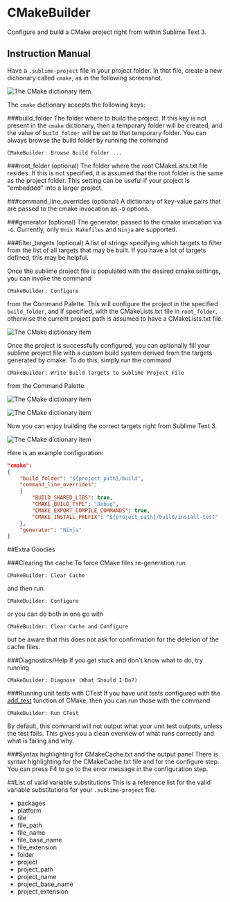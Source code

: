 # CMakeBuilder
Configure and build a CMake project right from within Sublime Text 3.

## Instruction Manual
Have a `.sublime-project` file in your project folder. In that file, create a
new dictionary called `cmake`, as in the following screenshot.

![The CMake dictionary item](https://raw.githubusercontent.com/rwols/CMakeBuilder/screenshots/screenshots/1.png "The CMake dictionary inside a sublime project file")

The `cmake` dictionary accepts the following keys:

###build\_folder
The folder where to build the project. If this key is not present in the `cmake`
dictionary, then a temporary folder will be created, and the value of
`build_folder` will be set to that temporary folder. You can always browse the
build folder by running the command

    CMakeBuilder: Browse Build Folder ...

###root\_folder (optional)
The folder where the root CMakeLists.txt file resides. If this is not specified,
it is assumed that the root folder is the same as the project folder. This
setting can be useful if your project is "embedded" into a larger project.

###command\_line\_overrides (optional)
A dictionary of key-value pairs that are passed to the cmake invocation as `-D`
options.

###generator (optional)
The generator, passed to the cmake invocation via `-G`. Currently, only
`Unix Makefiles` and `Ninja` are supported.

###filter\_targets (optional)
A list of strings specifying which targets to filter from the list of all
targets that may be built. If you have a lot of targets defined, this may be
helpful.

Once the sublime project file is populated with the desired cmake settings, you
can invoke the command

    CMakeBuilder: Configure

from the Command Palette. This will configure the project in the specified
`build_folder`, and if specified, with the CMakeLists.txt file in
`root_folder`, otherwise the current project path is assumed to have a
CMakeLists.txt file.

![The CMake dictionary item](https://raw.githubusercontent.com/rwols/CMakeBuilder/screenshots/screenshots/2.png "Running the Configure step")

Once the project is successfully configured, you can optionally fill your
sublime project file with a custom build system derived from the targets
generated by cmake. To do this, simply run the command

    CMakeBuilder: Write Build Targets to Sublime Project File

from the Command Palette.

![The CMake dictionary item](https://raw.githubusercontent.com/rwols/CMakeBuilder/screenshots/screenshots/5.png "Configuring the custom build system")

![The CMake dictionary item](https://raw.githubusercontent.com/rwols/CMakeBuilder/screenshots/screenshots/7.png "The custom build system has been configured")

Now you can enjoy building the correct targets right from Sublime Text 3.

![The CMake dictionary item](https://raw.githubusercontent.com/rwols/CMakeBuilder/screenshots/screenshots/8.png "Building your defined targets with multithreaded make in Sublime Text 3")

Here is an example configuration:

```json
"cmake":
{
    "build_folder": "${project_path}/build",
    "command_line_overrides":
    {
        "BUILD_SHARED_LIBS": true,
        "CMAKE_BUILD_TYPE": "Debug",
        "CMAKE_EXPORT_COMPILE_COMMANDS": true,
        "CMAKE_INSTALL_PREFIX": "${project_path}/build/install-test"
    },
    "generator": "Ninja"
}
```

##Extra Goodies

###Clearing the cache
To force CMake files re-generation run

    CMakeBuilder: Clear Cache

and then run

    CMakeBuilder: Configure

or you can do both in one go with

    CMakeBuilder: Clear Cache and Configure

but be aware that this does not ask for confirmation for the deletion of the
cache files.

###Diagnostics/Help
If you get stuck and don't know what to do, try running

    CMakeBuilder: Diagnose (What Should I Do?)

###Running unit tests with CTest
If you have unit tests configured with the [add_test](https://cmake.org/cmake/help/latest/command/add_test.html) function of CMake, then
you can run those with the command

    CMakeBuilder: Run CTest

By default, this command will not output what your unit test outputs, unless the
test fails. This gives you a clean overview of what runs correctly and what is
failing and why.

###Syntax highlighting for CMakeCache.txt and the output panel
There is syntax highlighting for the CMakeCache.txt file and for the configure
step. You can press F4 to go to the error message in the configuration step.

##List of valid variable substitutions
This is a reference list for the valid variable substitutions for your
`.sublime-project` file.

* packages
* platform
* file
* file\_path
* file\_name
* file\_base\_name
* file\_extension
* folder
* project
* project\_path
* project\_name
* project\_base\_name
* project\_extension
